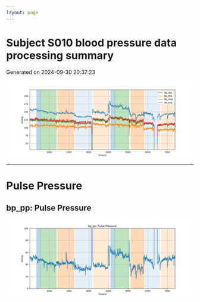 ```yaml
---
layout: page
---
```



# Subject S010 blood pressure data processing summary
Generated on 2024-09-30 20:37:23

![Subject S010 blood pressure data processing summary - Overlay](images/S010_bp_features_overlay.png)

---
# Pulse Pressure

## bp_pp: Pulse Pressure
![bp_pp: Pulse Pressure](images/S010_bp_features_bp_pp.png)
